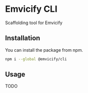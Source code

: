 # Emvicify CLI
Scaffolding tool for Emvicify

## Installation
You can install the package from npm.
```bash
npm i --global @emvicify/cli
```

## Usage

TODO

